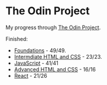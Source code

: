 # The Odin Project

My progress through [The Odin Project](https://www.theodinproject.com).

Finished:

- [Foundations](https://www.theodinproject.com/paths/foundations/courses/foundations) - 49/49.
- [Intermdiate HTML and CSS](https://www.theodinproject.com/paths/full-stack-javascript/courses/intermediate-html-and-css) - 23/23.
- [JavaScript](https://www.theodinproject.com/paths/full-stack-javascript/courses/javascript) - 41/41
- [Advanced HTML and CSS](https://www.theodinproject.com/paths/full-stack-javascript/courses/advanced-html-and-css) - 16/16
- [React](https://www.theodinproject.com/paths/full-stack-javascript/courses/react) - 21/26
